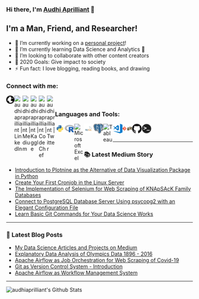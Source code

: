 ### Hi there, I'm [Audhi Aprilliant][website] 👋

## I'm a Man, Friend, and Researcher!
- 🔭 I’m currently working on a [personal project][website]!
- 🌱 I’m currently learning Data Science and Analytics 🤣
- 👯 I’m looking to collaborate with other content creators
- 🥅 2020 Goals: Give impact to society
- ⚡ Fun fact: I love blogging, reading books, and drawing

### Connect with me:

[<img align="left" alt="audhiaprilliant.github.io" width="22px" src="https://raw.githubusercontent.com/iconic/open-iconic/master/svg/globe.svg" />][website]
[<img align="left" alt="audhiaprilliant | LinkedIn" width="22px" src="https://cdn.jsdelivr.net/npm/simple-icons@v3/icons/linkedin.svg" />][linkedin]
[<img align="left" alt="audhiaprilliant | Medium" width="22px" src="https://cdn.jsdelivr.net/npm/simple-icons@v3/icons/medium.svg" />][medium]
[<img align="left" alt="audhiaprilliant | Kaggle" width="22px" src="https://cdn.jsdelivr.net/npm/simple-icons@v3/icons/kaggle.svg" />][kaggle]
[<img align="left" alt="audhiaprilliant | Code Chef" width="22px" src="https://cdn.jsdelivr.net/npm/simple-icons@v3/icons/codechef.svg" />][codechef]
[<img align="left" alt="audhiaprilliant | Twitter" width="22px" src="https://cdn.jsdelivr.net/npm/simple-icons@v3/icons/twitter.svg" />][twitter]

<br />

### Languages and Tools:

[<img align="left" alt="Python" width="26px" src="https://raw.githubusercontent.com/github/explore/80688e429a7d4ef2fca1e82350fe8e3517d3494d/topics/python/python.png" />][website]
[<img align="left" alt="R" width="26px" src="https://raw.githubusercontent.com/github/explore/80688e429a7d4ef2fca1e82350fe8e3517d3494d/topics/r/r.png" />][website]
[<img align="left" alt="Microsoft Excel" width="26px" src="https://upload.wikimedia.org/wikipedia/commons/thumb/7/7f/Microsoft_Office_Excel_%282018%E2%80%93present%29.svg/1101px-Microsoft_Office_Excel_%282018%E2%80%93present%29.svg.png" />][website]
[<img align="left" alt="MySQL" width="26px" src="https://raw.githubusercontent.com/github/explore/80688e429a7d4ef2fca1e82350fe8e3517d3494d/topics/mysql/mysql.png" />][website]
[<img align="left" alt="PostgreSQL" width="26px" src="https://raw.githubusercontent.com/github/explore/80688e429a7d4ef2fca1e82350fe8e3517d3494d/topics/postgresql/postgresql.png" />][website]
[<img align="left" alt="Tableau" width="26px" src="https://cdn.worldvectorlogo.com/logos/tableau-software.svg" />][website]
[<img align="left" alt="Visual Studio Code" width="26px" src="https://raw.githubusercontent.com/github/explore/80688e429a7d4ef2fca1e82350fe8e3517d3494d/topics/visual-studio-code/visual-studio-code.png" />][website]
[<img align="left" alt="Git" width="26px" src="https://raw.githubusercontent.com/github/explore/80688e429a7d4ef2fca1e82350fe8e3517d3494d/topics/git/git.png" />][website]
[<img align="left" alt="GitHub" width="26px" src="https://raw.githubusercontent.com/github/explore/78df643247d429f6cc873026c0622819ad797942/topics/github/github.png" />][website]
[<img align="left" alt="HTML5" width="26px" src="https://raw.githubusercontent.com/github/explore/80688e429a7d4ef2fca1e82350fe8e3517d3494d/topics/terminal/terminal.png" />][website]

<br />
<br />

---

### 📚 Latest Medium Story
<!-- MEDIUM-STORY-LIST:START -->
- [Introduction to Plotnine as the Alternative of Data Visualization Package in Python](https://towardsdatascience.com/introduction-to-plotnine-as-the-alternative-of-data-visualization-package-in-python-46011ebef7fe?source=rss-140ffe7d74ee------2)
- [Create Your First Cronjob in the Linux Server](https://towardsdatascience.com/create-your-first-cronjob-on-the-linux-server-74e2fdc76e78?source=rss-140ffe7d74ee------2)
- [The Implementation of Selenium for Web Scraping of KNApSAcK Family Databases](https://medium.com/analytics-vidhya/selenium-for-web-scraping-of-knapsack-family-databases-24900eb0a5fd?source=rss-140ffe7d74ee------2)
- [Connect to PostgreSQL Database Server Using psycopg2 with an Elegant Configuration File](https://towardsdatascience.com/connect-to-postgresql-database-server-using-psycopg2-with-an-elegant-configuration-file-dba6fc885989?source=rss-140ffe7d74ee------2)
- [Learn Basic Git Commands for Your Data Science Works](https://towardsdatascience.com/learn-basic-git-commands-for-your-data-science-works-2a75396d530d?source=rss-140ffe7d74ee------2)
<!-- MEDIUM-STORY-LIST:END -->

---

### 📕 Latest Blog Posts
<!-- BLOG-POST-LIST:START -->
- [My Data Science Articles and Projects on Medium](https://audhiaprilliant.github.io/medium-article-data-science/)
- [Explanatory Data Analysis of Olympics Data 1896 - 2016](https://audhiaprilliant.github.io/olympics-explanatory-data-analysis/)
- [Apache Airflow as Job Orchestration for Web Scraping of Covid-19](https://audhiaprilliant.github.io/web-scraping-covid-using-airflow/)
- [Git as Version Control System - Introduction](https://audhiaprilliant.github.io/git-version-control-system/)
- [Apache Airflow as Workflow Management System](https://audhiaprilliant.github.io/airflow-documentation/)
<!-- BLOG-POST-LIST:END -->

---

<img align="left" alt="audhiaprilliant's Github Stats" src="https://github-readme-stats.vercel.app/api?username=audhiaprilliant&show_icons=true&hide_border=true" />

[website]: http://audhiaprilliant.github.io/
[medium]: https://medium.com/@audhiaprilliant/
[kaggle]: https://www.kaggle.com/audhiaprilliant
[codechef]: http://codechef.com/users/audhi
[twitter]: https://twitter.com/audhiaprilliant
[facebook]: https://www.facebook.com/audhi.aprilliant/
[linkedin]: https://www.linkedin.com/in/audhiaprilliant/
